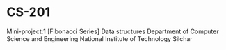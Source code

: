 # CS-201
Mini-project:1 [Fibonacci Series]
Data structures 
Department of Computer Science and Engineering 
National Institute of Technology Silchar
